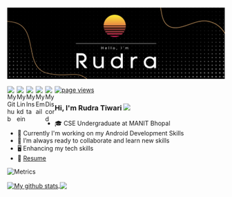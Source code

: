 ![Banner](banner.png)

<a href="https://github.com/rudra2901">
  <img align="left" alt="My Github" width="22px" src="https://cdn.jsdelivr.net/npm/simple-icons@v5/icons/github.svg" />
</a>
<a href="https://www.linkedin.com/in/rudra-tiwari-56513b20a/">
  <img align="left" alt="My Linkdein" width="22px" src="https://cdn.jsdelivr.net/npm/simple-icons@v5/icons/linkedin.svg" />
</a>
<a href="https://www.instagram.com/_why_am_i_here_0.0/" >
  <img align="left" alt="My Insta" width="22px" src="https://cdn.jsdelivr.net/npm/simple-icons@v5/icons/instagram.svg" />
</a>
<a href="mailto: rudratiwari2901@gmail.com" >
  <img align="left" alt="My Email" width="22px" src="https://cdn.jsdelivr.net/npm/simple-icons@v5/icons/gmail.svg" />
</a>
<a href="https://discordapp.com/users/Pi-Pikachu#7433/">
  <img align="left" alt="My Discord" width="22px" src="https://cdn.jsdelivr.net/npm/simple-icons@v5/icons/discord.svg" />
</a>

<a href="https://github.com/rudra2901">
    <img src="https://komarev.com/ghpvc/?username=rudra2901" alt="page views" />
</a>

<br/>

### Hi,  I'm Rudra Tiwari <img src="https://raw.githubusercontent.com/iampavangandhi/iampavangandhi/master/gifs/Hi.gif" width="50"> 

- 🎓 CSE Undergraduate at MANIT Bhopal
- 🔭 Currently I'm working on my Android Development Skills 
- 🌱 I’m always ready to collaborate and learn new skills
-  🖥 Enhancing my tech skills 
- 📝 [Resume](https://drive.google.com/file/d/1iWpQfhNxVMEPCIDvZNcqScg5n1GQkQJ3/view?usp=sharing)

![Metrics](https://metrics.lecoq.io/rudra2901?template=classic&repositories.forks=true&base.header=0&lines=1&config.timezone=Asia%2FCalcutta)

<a href="https://github.com/rudra2901">
  <img align="center" src="https://github-readme-stats.vercel.app/api?username=rudra2901&show_icons=true&count_private=true&hide_border=true&theme=highcontrast" alt="My github stats" />
</a>
<a href="https://github.com/rudra2901">
    <img align="center" src="https://github-readme-stats.vercel.app/api/top-langs/?username=rudra2901&layout=compact&hide_border=true&hide=Jupyter%20Notebook,Tex&langs_count=8&theme=radical" />
</a>
